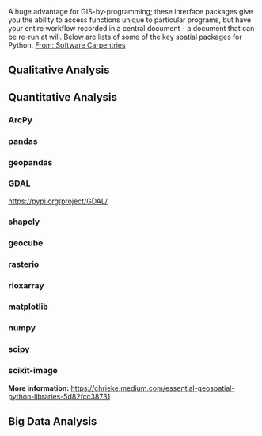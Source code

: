 A huge advantage for GIS-by-programming; these interface packages give you the ability to access functions unique to particular programs, but have your entire workflow recorded in a central document - a document that can be re-run at will. Below are lists of some of the key spatial packages for Python. [From: Software Carpentries](https://carpentries-incubator.github.io/geospatial-python/04-geo-landscape/index.html)

## Qualitative Analysis

## Quantitative Analysis

### ArcPy
### pandas
### geopandas
### GDAL
https://pypi.org/project/GDAL/
### shapely
### geocube
### rasterio
### rioxarray
### matplotlib
### numpy
### scipy
### scikit-image

**More information:** https://chrieke.medium.com/essential-geospatial-python-libraries-5d82fcc38731

## Big Data Analysis

